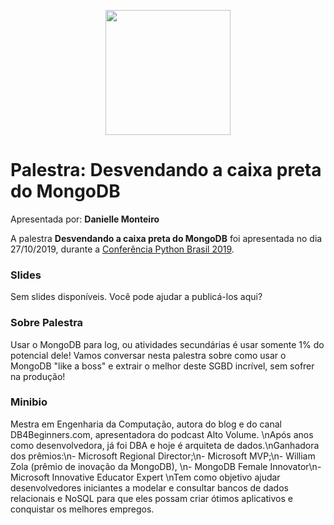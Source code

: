 <p align="center"><img src="../logo_python_brasil_2019-01.svg" width="200"></p>

# Palestra: Desvendando a caixa preta do MongoDB
Apresentada por: **Danielle Monteiro**


A palestra **Desvendando a caixa preta do MongoDB** foi apresentada no dia 27/10/2019, durante a [Conferência Python Brasil 2019](http://2019.pythonbrasil.org.br).



### Slides

Sem slides disponíveis. Você pode ajudar a publicá-los aqui?



### Sobre Palestra
Usar o MongoDB para log, ou atividades secundárias é usar somente 1% do potencial dele! Vamos conversar nesta palestra sobre como usar o MongoDB "like a boss" e extrair o melhor deste SGBD incrível, sem sofrer na produção!



### Minibio
Mestra em Engenharia da Computação, autora do blog e do canal DB4Beginners.com, apresentadora do podcast Alto Volume. \nApós anos como desenvolvedora, já foi DBA e hoje é arquiteta de dados.\nGanhadora dos prêmios:\n- Microsoft Regional Director;\n- Microsoft MVP;\n- William Zola (prêmio de inovação da MongoDB), \n- MongoDB Female Innovator\n- Microsoft Innovative Educator Expert  \nTem como objetivo ajudar desenvolvedores iniciantes a modelar e consultar bancos de dados relacionais e NoSQL para que eles possam criar ótimos aplicativos e conquistar os melhores empregos.



